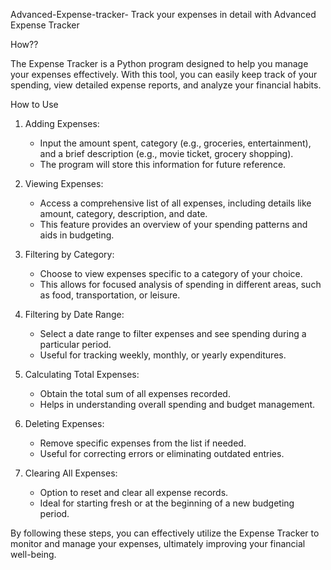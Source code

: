 Advanced-Expense-tracker-
Track your expenses in detail with Advanced Expense Tracker 

How??

The Expense Tracker is a Python program designed to help you manage your expenses effectively. With this tool, you can easily keep track of your spending, view detailed expense reports, and analyze your financial habits.

How to Use
1. Adding Expenses:
   - Input the amount spent, category (e.g., groceries, entertainment), and a brief description (e.g., movie ticket, grocery shopping).
   - The program will store this information for future reference.

2. Viewing Expenses:
   - Access a comprehensive list of all expenses, including details like amount, category, description, and date.
   - This feature provides an overview of your spending patterns and aids in budgeting.

3. Filtering by Category:
   - Choose to view expenses specific to a category of your choice.
   - This allows for focused analysis of spending in different areas, such as food, transportation, or leisure.

4. Filtering by Date Range:
   - Select a date range to filter expenses and see spending during a particular period.
   - Useful for tracking weekly, monthly, or yearly expenditures.

5. Calculating Total Expenses:
   - Obtain the total sum of all expenses recorded.
   - Helps in understanding overall spending and budget management.

6. Deleting Expenses:
   - Remove specific expenses from the list if needed.
   - Useful for correcting errors or eliminating outdated entries.

7. Clearing All Expenses:
   - Option to reset and clear all expense records.
   - Ideal for starting fresh or at the beginning of a new budgeting period.


By following these steps, you can effectively utilize the Expense Tracker to monitor and manage your expenses, ultimately improving your financial well-being.
